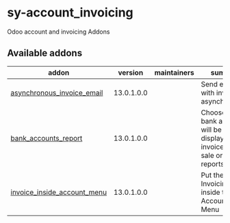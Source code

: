 # sy-account_invoicing
Odoo account and invoicing Addons

[//]: # (addons)

Available addons
----------------
addon | version | maintainers | summary
--- | --- | --- | ---
[asynchronous_invoice_email](asynchronous_invoice_email/) | 13.0.1.0.0 |  | Send emails with invoices asynchronously
[bank_accounts_report](bank_accounts_report/) | 13.0.1.0.0 |  | Choose which bank accounts will be displayed on invoice and sale order reports
[invoice_inside_account_menu](invoice_inside_account_menu/) | 13.0.1.0.0 |  | Put the Invoicing Menu inside the Accounting Menu

[//]: # (end addons)
